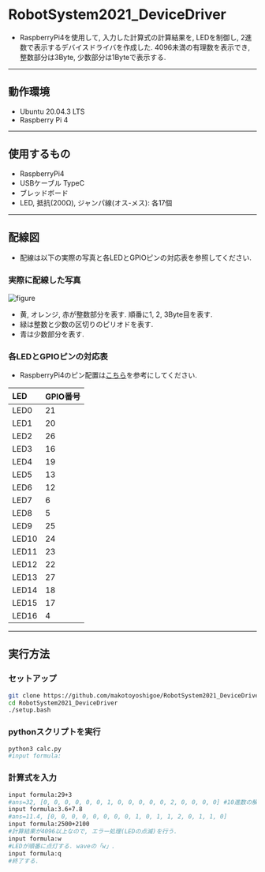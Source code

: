 # RobotSystem2021_DeviceDriver
- RaspberryPi4を使用して, 入力した計算式の計算結果を, LEDを制御し, 2進数で表示するデバイスドライバを作成した. 4096未満の有理数を表示でき, 整数部分は3Byte, 少数部分は1Byteで表示する. 
---
## 動作環境
- Ubuntu 20.04.3 LTS
- Raspberry Pi 4
---
## 使用するもの
- RaspberryPi4
- USBケーブル TypeC
- ブレッドボード
- LED, 抵抗(200Ω), ジャンパ線(オス-メス): 各17個
---
## 配線図
- 配線は以下の実際の写真と各LEDとGPIOピンの対応表を参照してください. 
### 実際に配線した写真
![figure](https://user-images.githubusercontent.com/91446273/145028123-3f1e35ad-0464-444b-ad85-98b0b1590e61.png)
- 黄, オレンジ, 赤が整数部分を表す. 順番に1, 2, 3Byte目を表す. 
- 緑は整数と少数の区切りのピリオドを表す. 
- 青は少数部分を表す. 
### 各LEDとGPIOピンの対応表
- RaspberryPi4のピン配置は[こちら](https://www.raspberrypi.com/documentation/computers/os.html#gpio-and-the-40-pin-header)を参考にしてください. 

| LED | GPIO番号 |
| :-------|:------|
| LED0 | 21 |
| LED1 | 20 |
| LED2 | 26 |
| LED3 | 16 |
| LED4 | 19 |
| LED5 | 13 |
| LED6 | 12 |
| LED7 | 6 |
| LED8 | 5 |
| LED9 | 25 |
| LED10 | 24 |
| LED11 | 23 |
| LED12 | 22 |
| LED13 | 27 |
| LED14 | 18 |
| LED15 | 17 |
| LED16 | 4 |
---
## 実行方法
### セットアップ
```sh
git clone https://github.com/makotoyoshigoe/RobotSystem2021_DeviceDriver.git
cd RobotSystem2021_DeviceDriver
./setup.bash
```
### pythonスクリプトを実行
```sh
python3 calc.py
#input formula:
```
### 計算式を入力
```sh
input formula:29+3
#ans=32, [0, 0, 0, 0, 0, 0, 1, 0, 0, 0, 0, 0, 2, 0, 0, 0, 0] #10進数の解と2進数に変換したものを表示. 2はピリオドを表す. 
input formula:3.6+7.8
#ans=11.4, [0, 0, 0, 0, 0, 0, 0, 0, 1, 0, 1, 1, 2, 0, 1, 1, 0]
input formula:2500+2100
#計算結果が4096以上なので, エラー処理(LEDの点滅)を行う.
input formula:w
#LEDが順番に点灯する. waveの「w」. 
input formula:q
#終了する. 
```
